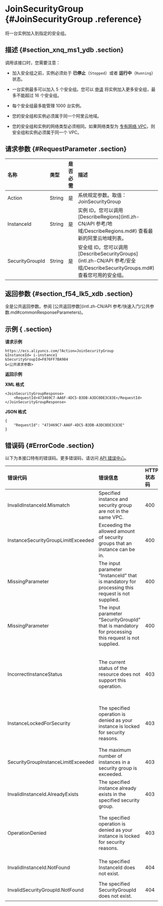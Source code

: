 # JoinSecurityGroup {#JoinSecurityGroup .reference}

将一台实例加入到指定的安全组。

## 描述 {#section_xnq_ms1_ydb .section}

调用该接口时，您需要注意：

-   加入安全组之前，实例必须处于 **已停止**（`Stopped`）或者 **运行中**（`Running`）状态。

-   一台实例最多可以加入 5 个安全组。您可以 [申请](https://workorder-intl.console.aliyun.com/#/ticket/createIndex) 将实例加入更多安全组，最多不能超过 16 个安全组。

-   每个安全组最多能管理 1000 台实例。

-   您的安全组和实例必须属于同一个阿里云地域。

-   您的安全组和实例的网络类型必须相同。如果网络类型为 [专有网络 VPC](../../../../../intl.zh-CN/产品简介/什么是专有网络.md#)，则安全组和实例必须属于同一个 VPC。


## 请求参数 {#RequestParameter .section}

|名称|类型|是否必需|描述|
|:-|:-|:---|:-|
|Action|String|是|系统规定参数。取值：JoinSecurityGroup|
|InstanceId|String|是|实例 ID。您可以调用 [DescribeRegions](intl.zh-CN/API 参考/地域/DescribeRegions.md#) 查看最新的阿里云地域列表。|
|SecurityGroupId|String|是|安全组 ID。您可以调用 [DescribeSecurityGroups](intl.zh-CN/API 参考/安全组/DescribeSecurityGroups.md#) 查看您可用的安全组。|

## 返回参数 {#section_f54_lk5_xdb .section}

全是公共返回参数。参阅 [公共返回参数](intl.zh-CN/API 参考/快速入门/公共参数.md#commonResponseParameters)。

## 示例 { .section}

**请求示例** 

```
https://ecs.aliyuncs.com/?Action=JoinSecurityGroup
&InstanceId= i-instance1
&SecurityGroupId=F876FF7BA984
&<公共请求参数>
```

**返回示例** 

**XML 格式**

```
<JoinSecurityGroupResponse>
    <RequestId>473469C7-AA6F-4DC5-B3DB-A3DC0DE3C83E</RequestId>
</JoinSecurityGroupResponse>
```

**JSON 格式** 

```
{
    "RequestId": "473469C7-AA6F-4DC5-B3DB-A3DC0DE3C83E"
}
```

## 错误码 {#ErrorCode .section}

以下为本接口特有的错误码。更多错误码，请访问 [API 错误中心](https://error-center.alibabacloud.com/status/product/Ecs)。

|错误代码|错误信息|HTTP 状态码|说明|
|:---|:---|:-------|:-|
|InvalidInstanceId.Mismatch|Specified instance and security group are not in the same VPC.|400|指定的实例和安全组必须属于同一个 VPC。|
|InstanceSecurityGroupLimitExceeded|Exceeding the allowed amount of security groups that an instance can be in.|400|一台实例最多可以加入 5 个安全组。|
|MissingParameter|The input parameter “InstanceId” that is mandatory for processing this request is not supplied.|400|您必须填入 `InstanceId` 参数。|
|MissingParameter|The input parameter “SecurityGroupId” that is mandatory for processing this request is not supplied.|400|您必须填入 `SecurityGroupId` 参数。|
|IncorrectInstanceStatus|The current status of the resource does not support this operation.|403|加入安全组之前，实例必须处于 **已停止**（`Stopped`）或者 **运行中**（`Running`）状态。|
|InstanceLockedForSecurity|The specified operation is denied as your instance is locked for security reasons.|403|该资源目前被 [安全控制](intl.zh-CN/API 参考/附录/安全锁定时的 API 行为.md#)，拒绝操作。|
|SecurityGroupInstanceLimitExceeded|The maximum number of instances in a security group is exceeded.|403|每个安全组最多能管理 1000 台实例。|
|InvalidInstanceId.AlreadyExists|The specified instance already exists in the specified security group.|403|指定的实例已经在指定的安全组中。|
|OperationDenied|The specified operation is denied as your instance is locked for security reasons.|403|该资源目前被 [安全控制](intl.zh-CN/API 参考/附录/安全锁定时的 API 行为.md#)，拒绝操作。|
|InvalidInstanceId.NotFound|The specified InstanceId does not exist.|404|指定的 `InstanceId`不存在。|
|InvalidSecurityGroupId.NotFound|The specified SecurityGroupId does not exist.|404|指定的 `SecurityGroupId` 不存在。|

